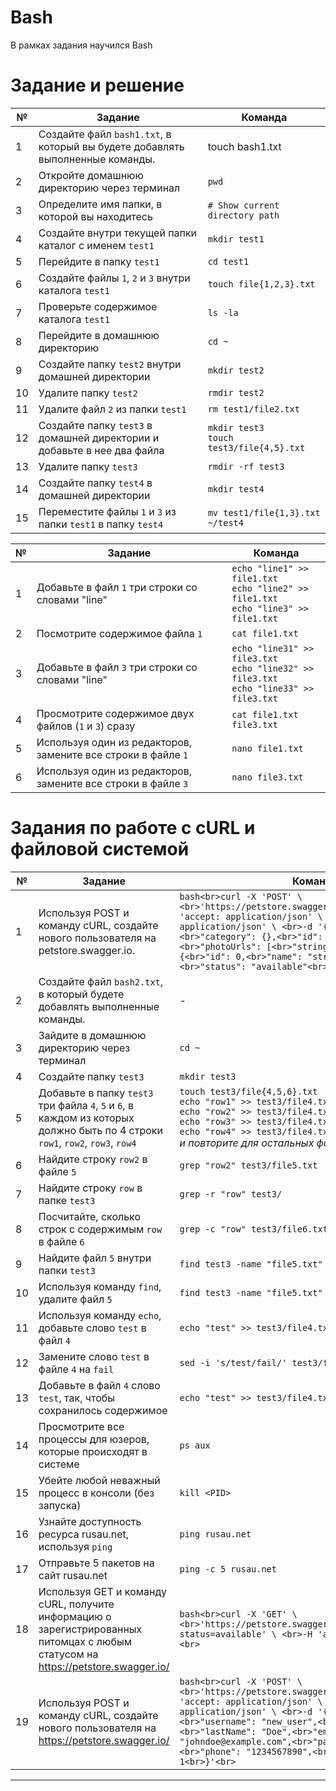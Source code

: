 # Bash
В рамках задания научился Bash
# Задание и решение

| **№** | **Задание**                                                                                             | **Команда**                                                                                                                                                                                                                                                                                                                                                                                                                                        |
|-------|--------------------------------------------------------------------------------------------------------|---------------------------------------------------------------------------------------------------------------------------------------------------------------------------------------------------------------------------------------------------------------------------------------------------------------------------------------------------------------------------------------------------------------------------------------------------|
| 1     | Создайте файл `bash1.txt`, в который вы будете добавлять выполненные команды.                          | touch bash1.txt                                                                                                                                                                                                                                                                                                                                                                                                                                                |
| 2     | Откройте домашнюю директорию через терминал                                                              | `pwd`                                                                                                                                                                                                                                                                                                                                                                                                                                             |
| 3     | Определите имя папки, в которой вы находитесь                                                             | `# Show current directory path`                                                                                                                                                                                                                                                                                                                                                                                                                    |
| 4     | Создайте внутри текущей папки каталог с именем `test1`                                                    | `mkdir test1`                                                                                                                                                                                                                                                                                                                                                                                                                                     |
| 5     | Перейдите в папку `test1`                                                                                 | `cd test1`                                                                                                                                                                                                                                                                                                                                                                                                                                        |
| 6     | Создайте файлы `1`, `2` и `3` внутри каталога `test1`                                                     | `touch file{1,2,3}.txt`                                                                                                                                                                                                                                                                                                                                                                                                                             |
| 7     | Проверьте содержимое каталога `test1`                                                                     | `ls -la`                                                                                                                                                                                                                                                                                                                                                                                                                                          |
| 8     | Перейдите в домашнюю директорию                                                                           | `cd ~`                                                                                                                                                                                                                                                                                                                                                                                                                                            |
| 9     | Создайте папку `test2` внутри домашней директории                                                        | `mkdir test2`                                                                                                                                                                                                                                                                                                                                                                                                                                     |
| 10    | Удалите папку `test2`                                                                                     | `rmdir test2`                                                                                                                                                                                                                                                                                                                                                                                                                                     |
| 11    | Удалите файл `2` из папки `test1`                                                                         | `rm test1/file2.txt`                                                                                                                                                                                                                                                                                                                                                                                                                               |
| 12    | Создайте папку `test3` в домашней директории и добавьте в нее два файла                                  | `mkdir test3`<br>`touch test3/file{4,5}.txt`                                                                                                                                                                                                                                                                                                                                                                                |
| 13    | Удалите папку `test3`                                                                                     | `rmdir -rf test3`                                                                                                                                                                                                                                                                                                                                                                                                                                 |
| 14    | Создайте папку `test4` в домашней директории                                                              | `mkdir test4`                                                                                                                                                                                                                                                                                                                                                                                                                                     |
| 15    | Переместите файлы `1` и `3` из папки `test1` в папку `test4`                                               | `mv test1/file{1,3}.txt ~/test4`                                                                                                                                                                                                                                                                                                                                                                                                                |


| **№** | **Задание**                                                                                             | **Команда**                                                                                                                                                                                                                                                                                                                                                                                                                                        |
|-------|--------------------------------------------------------------------------------------------------------|---------------------------------------------------------------------------------------------------------------------------------------------------------------------------------------------------------------------------------------------------------------------------------------------------------------------------------------------------------------------------------------------------------------------------------------------------|
| 1     | Добавьте в файл `1` три строки со словами "line"                                                        | `echo "line1" >> file1.txt`<br>`echo "line2" >> file1.txt`<br>`echo "line3" >> file1.txt`                                                                                                                                                                                                                                                                                                                                                                                                                             |
| 2     | Посмотрите содержимое файла `1`                                                                         | `cat file1.txt`                                                                                                                                                                                                                                                                                                                                                                                                                                             |
| 3     | Добавьте в файл `3` три строки со словами "line"                                                        | `echo "line31" >> file3.txt`<br>`echo "line32" >> file3.txt`<br>`echo "line33" >> file3.txt`                                                                                                                                                                                                                                                                                                                                                                 |
| 4     | Просмотрите содержимое двух файлов (`1` и `3`) сразу                                                   | `cat file1.txt file3.txt`                                                                                                                                                                                                                                                                                                                                                                                                                                          |
| 5     | Используя один из редакторов, замените все строки в файле `1`                                           | `nano file1.txt`<br>                                                                                                                                                                                                                                                                                                                                                                                   |
| 6     | Используя один из редакторов, замените все строки в файле `3`                                           | `nano file3.txt`<br>                                                                                                                                                                                                                                                                                                                                                                                   |

# Задания по работе с cURL и файловой системой

| **№** | **Задание**                                                                                             | **Команда**                                                                                                                                                                                                                                                                                                                                                                                                                                        |
|-------|--------------------------------------------------------------------------------------------------------|---------------------------------------------------------------------------------------------------------------------------------------------------------------------------------------------------------------------------------------------------------------------------------------------------------------------------------------------------------------------------------------------------------------------------------------------------|
| 1    | Используя POST и команду cURL, создайте нового пользователя на petstore.swagger.io.                    | ```bash<br>curl -X 'POST' \ <br>'https://petstore.swagger.io/v2/pet' \ <br>-H 'accept: application/json' \ <br>-H 'Content-Type: application/json' \ <br>-d '{<br>"id": 0,<br>"category": {},<br>"id": 0,<br>"name": "doggie",<br>"photoUrls": [<br>"string"<br>],<br>"tags": [<br>{<br>"id": 0,<br>"name": "string"<br>}<br>],<br>"status": "available"<br>}'<br>``` |
| 2     | Создайте файл `bash2.txt`, в который будете добавлять выполненные команды.                              | -                                                                                                                                                                                                                                                                                                                                                                                                                                                |
| 3     | Зайдите в домашнюю директорию через терминал                                                             | `cd ~`                                                                                                                                                                                                                                                                                                                                                                                                                                            |
| 4     | Создайте папку `test3`                                                                                   | `mkdir test3`                                                                                                                                                                                                                                                                                                                                                                                                                                     |
| 5     | Добавьте в папку `test3` три файла `4`, `5` и `6`, в каждом из которых должно быть по 4 строки `row1`, `row2`, `row3`, `row4` | `touch test3/file{4,5,6}.txt`<br>`echo "row1" >> test3/file4.txt`<br>`echo "row2" >> test3/file4.txt`<br>`echo "row3" >> test3/file4.txt`<br>`echo "row4" >> test3/file4.txt`<br> *и повторите для остальных файлов*                                                                                                                                                                                                                                                                   |
| 6     | Найдите строку `row2` в файле `5`                                                                          | `grep "row2" test3/file5.txt`                                                                                                                                                                                                                                                                                                                                                                                                                     |
| 7     | Найдите строку `row` в папке `test3`                                                                      | `grep -r "row" test3/`                                                                                                                                                                                                                                                                                                                                                                                                                            |
| 8     | Посчитайте, сколько строк с содержимым `row` в файле `6`                                                 | `grep -c "row" test3/file6.txt`                                                                                                                                                                                                                                                                                                                                                                                                                     |
| 9     | Найдите файл `5` внутри папки `test3`                                                                   | `find test3 -name "file5.txt"`                                                                                                                                                                                                                                                                                                                                                                                                                      |
| 10    | Используя команду `find`, удалите файл `5`                                                               | `find test3 -name "file5.txt" -exec rm {} \;`                                                                                                                                                                                                                                                                                                                                                                                                   |
| 11    | Используя команду `echo`, добавьте слово `test` в файл `4`                                               | `echo "test" >> test3/file4.txt`                                                                                                                                                                                                                                                                                                                                                                                                                   |
| 12    | Замените слово `test` в файле `4` на `fail`                                                             | `sed -i 's/test/fail/' test3/file4.txt`                                                                                                                                                                                                                                                                                                                                                                                                            |
| 13    | Добавьте в файл `4` слово `test`, так, чтобы сохранилось содержимое                                      | `echo "test" >> test3/file4.txt`                                                                                                                                                                                                                                                                                                                                                                                                                   |
| 14    | Просмотрите все процессы для юзеров, которые происходят в системе                                       | `ps aux`                                                                                                                                                                                                                                                                                                                                                                                                                                          |
| 15    | Убейте любой неважный процесс в консоли (без запуска)                                                   | `kill <PID>`                                                                                                                                                                                                                                                                                                                                                                                                                                      |
| 16    | Узнайте доступность ресурса rusau.net, используя `ping`                                                  | `ping rusau.net`                                                                                                                                                                                                                                                                                                                                                                                                                                   |
| 17    | Отправьте 5 пакетов на сайт rusau.net                                                                   | `ping -c 5 rusau.net`                                                                                                                                                                                                                                                                                                                                                                                                                              |
| 18    | Используя GET и команду cURL, получите информацию о зарегистрированных питомцах с любым статусом на https://petstore.swagger.io/ | ```bash<br>curl -X 'GET' \ <br>'https://petstore.swagger.io/v2/pet/findByStatus?status=available' \ <br>-H 'accept: application/json' <br>```                                                                                                                                                                                                                                                                                                        |
| 19    | Используя POST и команду cURL, создайте нового пользователя на https://petstore.swagger.io/            | ```bash<br>curl -X 'POST' \ <br>'https://petstore.swagger.io/v2/user' \ <br>-H 'accept: application/json' \ <br>-H 'Content-Type: application/json' \ <br>-d '{<br>"id": 0,<br>"username": "new_user",<br>"firstName": "John",<br>"lastName": "Doe",<br>"email": "johndoe@example.com",<br>"password": "password",<br>"phone": "1234567890",<br>"userStatus": 1<br>}'<br>``` |

---


